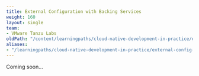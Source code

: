 ```yaml
---
title: External Configuration with Backing Services
weight: 160
layout: single
team:
- VMware Tanzu Labs
oldPath: "/content/learningpaths/cloud-native-development-in-practice/external-config-backing-service.md"
aliases:
- "/learningpaths/cloud-native-development-in-practice/external-config-backing-service"
---
```


Coming soon...
